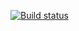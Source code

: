 [![Build status](https://ci.appveyor.com/api/projects/status/jvgcnwuv0tsmpve9?svg=true)](https://ci.appveyor.com/project/Ekaterina1705/testwebinterface)
